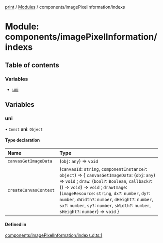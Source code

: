 [print](../README.md) / [Modules](../modules.md) / components/imagePixelInformation/indexs

# Module: components/imagePixelInformation/indexs

## Table of contents

### Variables

- [uni](components_imagePixelInformation_indexs.md#uni)

## Variables

### uni

• `Const` **uni**: `Object`

#### Type declaration

| Name | Type |
| :------ | :------ |
| `canvasGetImageData` | (`obj`: `any`) => `void` |
| `createCanvasContext` | (`canvasId`: `string`, `componentInstance?`: `object`) => { `canvasGetImageData`: (`obj`: `any`) => `void` ; `draw`: (`bool?`: `Boolean`, `callback?`: () => `void`) => `void` ; `drawImage`: (`imageResource`: `string`, `dx?`: `number`, `dy?`: `number`, `dWidth?`: `number`, `dHeight?`: `number`, `sx?`: `number`, `sy?`: `number`, `sWidth?`: `number`, `sHeight?`: `number`) => `void`  } |

#### Defined in

[components/imagePixelInformation/indexs.d.ts:1](https://github.com/17562105692/printease/blob/701da00/src/components/imagePixelInformation/indexs.d.ts#L1)
